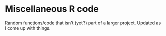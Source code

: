 # Miscellaneous R code
Random functions/code that isn't (yet?) part of a larger project. Updated as I come up with things.

